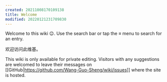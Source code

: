 ```yaml
---
created: 20211008170109138
title: Welcome
modified: 20220121231709830
---
```

Welcome to this wiki 😉. Use the search bar or tap the ≡ menu to search for an entry.

欢迎访问此维基。

This wiki is only available for private editing. Visitors with any suggestions are welcomed to leave their messages on [[GitHub|https://github.com/Wang-Guo-Sheng/wiki/issues]] where the site is hosted.